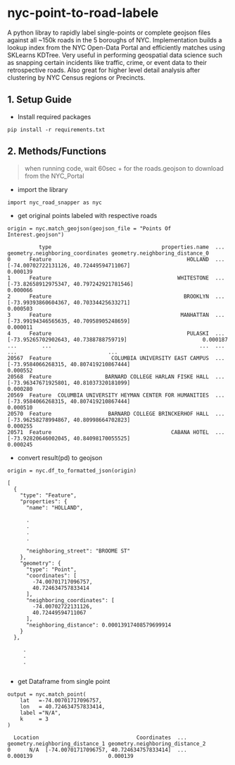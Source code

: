 # nyc-point-to-road-labele
A python libray to rapidly label single-points or complete geojson files against all ~150k roads in the 5 boroughs of NYC.  Implementation builds a lookup index from the NYC Open-Data Portal and efficiently matches using SKLearns KDTree.  Very useful in performing geospatial data science such as snapping certain incidents like traffic, crime, or event data to their retrospective roads. Also great for higher level detail analysis after clustering by NYC Census regions or Precincts.

## 1. Setup Guide
- Install required packages
```
pip install -r requirements.txt
```

## 2. Methods/Functions
> when running code, wait 60sec + for the roads.geojson to download from the NYC_Portal

- import the library 
```
import nyc_road_snapper as nyc
```

- get original points labeled with respective roads
```
origin = nyc.match_geojson(geojson_file = "Points Of Interest.geojson")
```
```
          type                                   properties.name  ...          geometry.neighboring_coordinates geometry.neighboring_distance_0
0      Feature                                           HOLLAND  ...   [-74.00702722131126, 40.72449594711067]                        0.000139
1      Feature                                        WHITESTONE  ...  [-73.82658912975347, 40.797242921781546]                        0.000066
2      Feature                                          BROOKLYN  ...   [-73.99393860604367, 40.70334425633271]                        0.000503
3      Feature                                         MANHATTAN  ...   [-73.99194346565635, 40.70958905248659]                        0.000011
4      Feature                                           PULASKI  ...    [-73.95265702902643, 40.7388788759719]                        0.000187
...        ...                                               ...  ...                                       ...                             ...
20567  Feature                   COLUMBIA UNIVERSITY EAST CAMPUS  ...   [-73.9584066268315, 40.807419210867444]                        0.000552
20568  Feature                 BARNARD COLLEGE HARLAN FISKE HALL  ...   [-73.96347671925801, 40.81037320181099]                        0.000280
20569  Feature  COLUMBIA UNIVERSITY HEYMAN CENTER FOR HUMANITIES  ...   [-73.9584066268315, 40.807419210867444]                        0.000510
20570  Feature                  BARNARD COLLEGE BRINCKERHOF HALL  ...   [-73.96258278994867, 40.80998664702823]                        0.000255
20571  Feature                                      CABANA HOTEL  ...   [-73.92820646002045, 40.84098170055525]                        0.000245

```

- convert result(pd) to geojson
```
origin = nyc.df_to_formatted_json(origin)
```
```
[
  {
    "type": "Feature",
    "properties": {
      "name": "HOLLAND",
      
      .
      .
      .
      .
      
      "neighboring_street": "BROOME ST"
    },
    "geometry": {
      "type": "Point",
      "coordinates": [
        -74.00701717096757,
        40.724634757833414
      ],
      "neighboring_coordinates": [
        -74.00702722131126,
        40.72449594711067
      ],
      "neighboring_distance": 0.00013917408579699914
    }
  },
  
     .
     .
     .
  
```

- get Dataframe from single point
```
output = nyc.match_point(
    lat   =-74.00701717096757,
    lon   = 40.724634757833414,
    label ="N/A", 
    k     = 3
)
```
```
  Location                               Coordinates  ... geometry.neighboring_distance_1 geometry.neighboring_distance_2
0      N/A  [-74.00701717096757, 40.724634757833414]  ...                        0.000139                        0.000139
```
